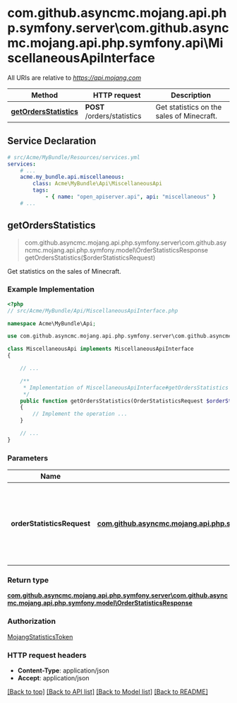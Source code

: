 # com.github.asyncmc.mojang.api.php.symfony.server\com.github.asyncmc.mojang.api.php.symfony.api\MiscellaneousApiInterface

All URIs are relative to *https://api.mojang.com*

Method | HTTP request | Description
------------- | ------------- | -------------
[**getOrdersStatistics**](MiscellaneousApiInterface.md#getOrdersStatistics) | **POST** /orders/statistics | Get statistics on the sales of Minecraft.


## Service Declaration
```yaml
# src/Acme/MyBundle/Resources/services.yml
services:
    # ...
    acme.my_bundle.api.miscellaneous:
        class: Acme\MyBundle\Api\MiscellaneousApi
        tags:
            - { name: "open_apiserver.api", api: "miscellaneous" }
    # ...
```

## **getOrdersStatistics**
> com.github.asyncmc.mojang.api.php.symfony.server\com.github.asyncmc.mojang.api.php.symfony.model\OrderStatisticsResponse getOrdersStatistics($orderStatisticsRequest)

Get statistics on the sales of Minecraft.

### Example Implementation
```php
<?php
// src/Acme/MyBundle/Api/MiscellaneousApiInterface.php

namespace Acme\MyBundle\Api;

use com.github.asyncmc.mojang.api.php.symfony.server\com.github.asyncmc.mojang.api.php.symfony.api\MiscellaneousApiInterface;

class MiscellaneousApi implements MiscellaneousApiInterface
{

    // ...

    /**
     * Implementation of MiscellaneousApiInterface#getOrdersStatistics
     */
    public function getOrdersStatistics(OrderStatisticsRequest $orderStatisticsRequest)
    {
        // Implement the operation ...
    }

    // ...
}
```

### Parameters

Name | Type | Description  | Notes
------------- | ------------- | ------------- | -------------
 **orderStatisticsRequest** | [**com.github.asyncmc.mojang.api.php.symfony.server\com.github.asyncmc.mojang.api.php.symfony.model\OrderStatisticsRequest**](../Model/OrderStatisticsRequest.md)| The payload is a json list of options under the metricKeys key. You will receive a single object corresponding to the sum of sales of the requested type(s). You must request at least one type of sale. Below is the default list used by https://minecraft.net/en/stats/ |

### Return type

[**com.github.asyncmc.mojang.api.php.symfony.server\com.github.asyncmc.mojang.api.php.symfony.model\OrderStatisticsResponse**](../Model/OrderStatisticsResponse.md)

### Authorization

[MojangStatisticsToken](../../README.md#MojangStatisticsToken)

### HTTP request headers

 - **Content-Type**: application/json
 - **Accept**: application/json

[[Back to top]](#) [[Back to API list]](../../README.md#documentation-for-api-endpoints) [[Back to Model list]](../../README.md#documentation-for-models) [[Back to README]](../../README.md)

